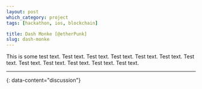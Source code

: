 ```yaml
---
layout: post
which_category: project
tags: [hackathon, ios, blockchain]

title: Dash Monke [@etherPunk]
slug: dash-monke
---
```


This is some test text. Test text.  Test text.  Test text.  Test text.  Test text.  Test text.  Test text.  Test text.  Test text.  Test text.  Test text. 

---
{: data-content="discussion"}
